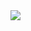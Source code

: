 <img src="https://capsule-render.vercel.app/api?type=waving&color=0:24c6dc,100:514a9d&height=500&section=header&text=capsule%20render&fontSize=90" />
